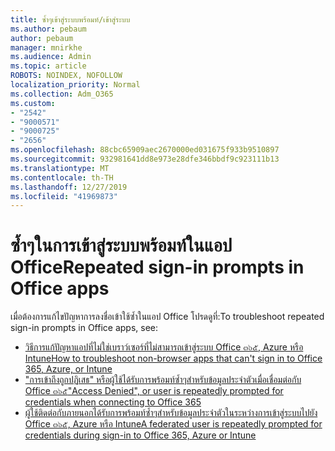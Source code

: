 ```yaml
---
title: ซ้ำๆเข้าสู่ระบบพร้อมท์/เข้าสู่ระบบ
ms.author: pebaum
author: pebaum
manager: mnirkhe
ms.audience: Admin
ms.topic: article
ROBOTS: NOINDEX, NOFOLLOW
localization_priority: Normal
ms.collection: Adm_O365
ms.custom:
- "2542"
- "9000571"
- "9000725"
- "2656"
ms.openlocfilehash: 88cbc65909aec2670000ed031675f933b9510897
ms.sourcegitcommit: 932981641dd8e973e28dfe346bbdf9c923111b13
ms.translationtype: MT
ms.contentlocale: th-TH
ms.lasthandoff: 12/27/2019
ms.locfileid: "41969873"
---
```

# <a name="repeated-sign-in-prompts-in-office-apps"></a><span data-ttu-id="6b19e-102">ซ้ำๆในการเข้าสู่ระบบพร้อมท์ในแอป Office</span><span class="sxs-lookup"><span data-stu-id="6b19e-102">Repeated sign-in prompts in Office apps</span></span>

<span data-ttu-id="6b19e-103">เมื่อต้องการแก้ไขปัญหาการลงชื่อเข้าใช้ซ้ำในแอป Office โปรดดูที่:</span><span class="sxs-lookup"><span data-stu-id="6b19e-103">To troubleshoot repeated sign-in prompts in Office apps, see:</span></span>

- [<span data-ttu-id="6b19e-104">วิธีการแก้ปัญหาแอปที่ไม่ใช่เบราว์เซอร์ที่ไม่สามารถเข้าสู่ระบบ Office ๓๖๕, Azure หรือ Intune</span><span class="sxs-lookup"><span data-stu-id="6b19e-104">How to troubleshoot non-browser apps that can't sign in to Office 365, Azure, or Intune</span></span>](https://support.office.com/article/how-to-troubleshoot-non-browser-apps-that-can-t-sign-in-to-office-365-azure-or-intune-3ba1b268-66f6-462c-b0e5-070f5c2603c1)
- [<span data-ttu-id="6b19e-105">"การเข้าถึงถูกปฏิเสธ" หรือผู้ใช้ได้รับการพร้อมท์ซ้ำๆสำหรับข้อมูลประจำตัวเมื่อเชื่อมต่อกับ Office ๓๖๕</span><span class="sxs-lookup"><span data-stu-id="6b19e-105">"Access Denied", or user is repeatedly prompted for credentials when connecting to Office 365</span></span>](https://docs.microsoft.com/office365/troubleshoot/security/access-denied-when-connect-to-office-365)
- [<span data-ttu-id="6b19e-106">ผู้ใช้ติดต่อกับภายนอกได้รับการพร้อมท์ซ้ำๆสำหรับข้อมูลประจำตัวในระหว่างการเข้าสู่ระบบไปยัง Office ๓๖๕, Azure หรือ Intune</span><span class="sxs-lookup"><span data-stu-id="6b19e-106">A federated user is repeatedly prompted for credentials during sign-in to Office 365, Azure or Intune</span></span>](https://docs.microsoft.com/office365/troubleshoot/authentication/federated-user-repeatedly-prompted-for-credentials)

